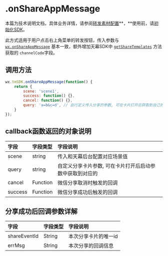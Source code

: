 # .onShareAppMessage

本篇为技术说明文档，具体业务详情，请参阅[转发素材配置](../../features/configuration-service/sharing-management.md)**，**使用前，请[初始化SDK](https://skysriver.gitbook.io/skysriver/ji-shu-zhi-nan/chu-shi-hua-ni-de-sdk)。

此方式适用于用户点击右上角菜单的转发按钮，传入参数与 [`wx.onShareAppMessage`](https://developers.weixin.qq.com/minigame/dev/api/wx.onShareAppMessage.html?search-key=wx.onShareAppMessage) 基本一致，额外增加天幕SDK中 [`getShareTemplates`](http://docs.kuaiyugo.com/sdkdoc2/api/dev_share_getsharetemplates.html) 方法获取的 `channelCode`字段。



## **调用方法**

```javascript
wx.tmSDK.onShareAppMessage(function() {
    return {
        scene: 'scene1',
        success: function() {},
        cancel: function() {},
        query: 'a=b&c=d', // 自行定义传入分享的参数, 可在卡片打开后获取到自己的参数
    }
});
```

## **callback函数返回的对象说明**

| 字段 | 字段类型 | 字段说明 |
| :--- | :--- | :--- |
| scene | string | 传入和天幕后台配置对应场景值 |
| query | string | 自定义分享卡片参数, 可在卡片打开后启动参数中获取到对应的 |
| cancel | Function | 微信分享取消时触发的回调 |
| success | Function | 微信分享成功后触发的回调 |

## **分享成功后回调参数详解**

| 字段 | 字段类型 | 字段说明 |
| :--- | :--- | :--- |
| shareEventId | String | 本次分享卡片的唯一id |
| errMsg | String | 本次分享的回调信息 |

